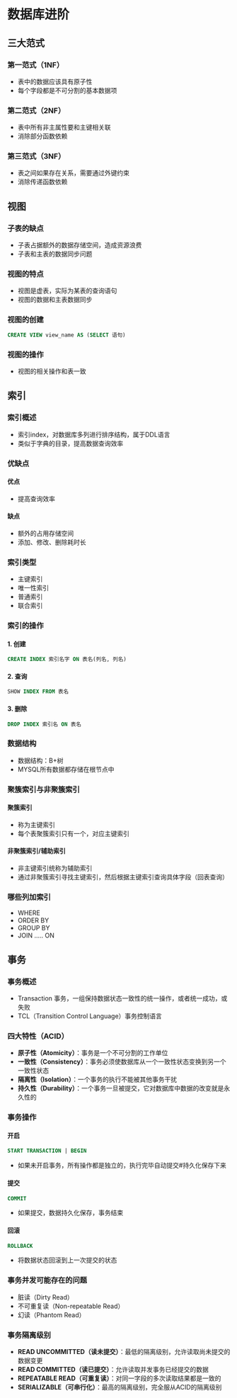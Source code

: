 # 数据库进阶

## 三大范式

### 第一范式（1NF）
- 表中的数据应该具有原子性
- 每个字段都是不可分割的基本数据项

### 第二范式（2NF）
- 表中所有非主属性要和主键相关联
- 消除部分函数依赖

### 第三范式（3NF）
- 表之间如果存在关系，需要通过外键约束
- 消除传递函数依赖

## 视图

### 子表的缺点
- 子表占据额外的数据存储空间，造成资源浪费
- 子表和主表的数据同步问题

### 视图的特点
- 视图是虚表，实际为某表的查询语句
- 视图的数据和主表数据同步

### 视图的创建
```sql
CREATE VIEW view_name AS (SELECT 语句)
```

### 视图的操作
- 视图的相关操作和表一致

## 索引

### 索引概述
- 索引index，对数据库多列进行排序结构，属于DDL语言
- 类似于字典的目录，提高数据查询效率

### 优缺点
#### 优点
- 提高查询效率

#### 缺点
- 额外的占用存储空间
- 添加、修改、删除耗时长

### 索引类型
- 主键索引
- 唯一性索引
- 普通索引
- 联合索引

### 索引的操作
#### 1. 创建
```sql
CREATE INDEX 索引名字 ON 表名(列名, 列名)
```

#### 2. 查询
```sql
SHOW INDEX FROM 表名
```

#### 3. 删除
```sql
DROP INDEX 索引名 ON 表名
```

### 数据结构
- 数据结构：B+树
- MYSQL所有数据都存储在根节点中

### 聚簇索引与非聚簇索引
#### 聚簇索引
- 称为主键索引
- 每个表聚簇索引只有一个，对应主键索引

#### 非聚簇索引/辅助索引
- 非主键索引统称为辅助索引
- 通过非聚簇索引寻找主键索引，然后根据主键索引查询具体字段（回表查询）

### 哪些列加索引
- WHERE
- ORDER BY
- GROUP BY
- JOIN ..... ON

## 事务

### 事务概述
- Transaction 事务，一组保持数据状态一致性的统一操作，或者统一成功，或失败
- TCL（Transition Control Language）事务控制语言

### 四大特性（ACID）
- **原子性（Atomicity）**：事务是一个不可分割的工作单位
- **一致性（Consistency）**：事务必须使数据库从一个一致性状态变换到另一个一致性状态
- **隔离性（Isolation）**：一个事务的执行不能被其他事务干扰
- **持久性（Durability）**：一个事务一旦被提交，它对数据库中数据的改变就是永久性的

### 事务操作
#### 开启
```sql
START TRANSACTION | BEGIN
```
- 如果未开启事务，所有操作都是独立的，执行完毕自动提交#持久化保存下来

#### 提交
```sql
COMMIT
```
- 如果提交，数据持久化保存，事务结束

#### 回滚
```sql
ROLLBACK
```
- 将数据状态回滚到上一次提交的状态

### 事务并发可能存在的问题
- 脏读（Dirty Read）
- 不可重复读（Non-repeatable Read）
- 幻读（Phantom Read）

### 事务隔离级别
- **READ UNCOMMITTED（读未提交）**：最低的隔离级别，允许读取尚未提交的数据变更
- **READ COMMITTED（读已提交）**：允许读取并发事务已经提交的数据
- **REPEATABLE READ（可重复读）**：对同一字段的多次读取结果都是一致的
- **SERIALIZABLE（可串行化）**：最高的隔离级别，完全服从ACID的隔离级别